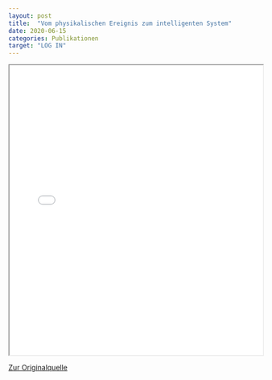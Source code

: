 ```yaml
---
layout: post
title:  "Vom physikalischen Ereignis zum intelligenten System"
date: 2020-06-15
categories: Publikationen
target: "LOG IN"
---
```

<div class="img-wrap-center">
    <iframe width="100%" height="576" src="/assets/extern/LOG_IN_193-194_(2020)_Beitrag_Maximilian Voigt.pdf"></iframe>
</div>

<a href="https://dl.gi.de/handle/20.500.12116/33246" target="_blank">Zur Originalquelle</a>